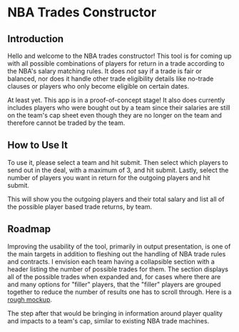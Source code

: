 # NBA Trades Constructor

## Introduction

Hello and welcome to the NBA trades constructor! This tool is for coming up
with all possible combinations of players for return in a trade according
to the NBA's salary matching rules. It does _not_ say if a trade is fair
or balanced, nor does it handle other trade eligibility details like no-trade clauses or players who only become eligible on certain dates. 

At least yet. This app is in a proof-of-concept stage! It also does currently includes players who were bought out by a team since their salaries are still on the team's cap sheet even though they are no longer on the team and therefore cannot be traded by the team. 


## How to Use It

To use it, please select a team and hit submit. Then select which players
to send out in the deal, with a maximum of 3, and hit submit. Lastly, select
the number of players you want in return for the outgoing players and hit
submit.

This will show you the outgoing players and their total salary and list
all of the possible player based trade returns, by team.

## Roadmap

Improving the usability of the tool, primarily in output presentation, is one of the main targets in addition to fleshing out the handling of NBA trade rules and contracts. I envision each team having a collapsible section with a header listing the number of possible trades for them. The section displays all of the possible trades when expanded and, for cases where there are and many options for "filler" players, that the "filler" players are grouped together to reduce the number of results one has to scroll through. Here is a [rough mockup](https://whimsical.com/nba-trades-constructor-wireframe-JkgrJjieo1tqRgWezm4nyo).

The step after that would be bringing in information around player quality and impacts to a team's cap, similar to existing NBA trade machines.